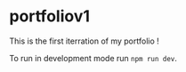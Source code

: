 # portfoliov1

This is the first iterration of my portfolio !

To run in development mode run `npm run dev`.
